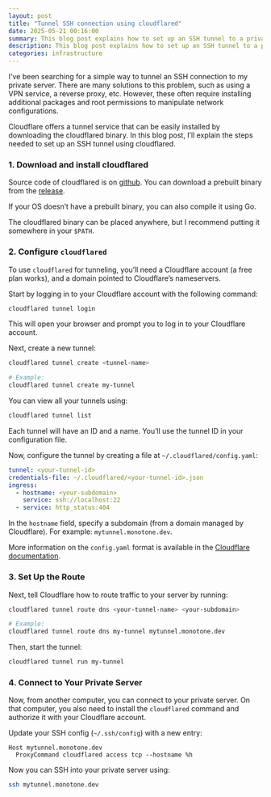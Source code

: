 ```yaml
---
layout: post
title: "Tunnel SSH connection using cloudflared"
date: 2025-05-21 00:16:00
summary: This blog post explains how to set up an SSH tunnel to a private server using Cloudflare cloudflared tool. It walks through downloading the binary, configuring a tunnel and DNS routing, and connecting securely from another machine without needing root access or additional network configuration tools.
description: This blog post explains how to set up an SSH tunnel to a private server using Cloudflare cloudflared tool. It walks through downloading the binary, configuring a tunnel and DNS routing, and connecting securely from another machine without needing root access or additional network configuration tools.
categories: infrastructure
---
```


I've been searching for a simple way to tunnel an SSH connection to my private server. There are many solutions to this problem, such as using a VPN service, a reverse proxy, etc. However, these often require installing additional packages and root permissions to manipulate network configurations.

Cloudflare offers a tunnel service that can be easily installed by downloading the cloudflared binary. In this blog post, I’ll explain the steps needed to set up an SSH tunnel using cloudflared.

### 1. Download and install cloudflared

Source code of cloudflared is on [github](https://github.com/cloudflare/cloudflared). You can download a prebuilt binary from the [release](https://github.com/cloudflare/cloudflared/releases).

If your OS doesn’t have a prebuilt binary, you can also compile it using Go.

The cloudflared binary can be placed anywhere, but I recommend putting it somewhere in your `$PATH`.

### 2. Configure `cloudflared`

To use `cloudflared` for tunneling, you’ll need a Cloudflare account (a free plan works), and a domain pointed to Cloudflare’s nameservers.

Start by logging in to your Cloudflare account with the following command:

```bash
cloudflared tunnel login
```

This will open your browser and prompt you to log in to your Cloudflare account.

Next, create a new tunnel:

```bash
cloudflared tunnel create <tunnel-name>

# Example:
cloudflared tunnel create my-tunnel
```

You can view all your tunnels using:

```bash
cloudflared tunnel list
```

Each tunnel will have an ID and a name. You’ll use the tunnel ID in your configuration file.

Now, configure the tunnel by creating a file at `~/.cloudflared/config.yaml`:

```yaml
tunnel: <your-tunnel-id>
credentials-file: ~/.cloudflared/<your-tunnel-id>.json
ingress:
  - hostname: <your-subdomain>
    service: ssh://localhost:22
  - service: http_status:404
```

In the `hostname` field, specify a subdomain (from a domain managed by Cloudflare). For example: `mytunnel.monotone.dev`.

More information on the `config.yaml` format is available in the [Cloudflare documentation](https://developers.cloudflare.com/cloudflare-one/connections/connect-networks/do-more-with-tunnels/local-management/configuration-file/).

### 3. Set Up the Route

Next, tell Cloudflare how to route traffic to your server by running:

```bash
cloudflared tunnel route dns <your-tunnel-name> <your-subdomain>

# Example:
cloudflared tunnel route dns my-tunnel mytunnel.monotone.dev
```

Then, start the tunnel:

```bash
cloudflared tunnel run my-tunnel
```

### 4. Connect to Your Private Server

Now, from another computer, you can connect to your private server. On that computer, you also need to install the `cloudflared` command and authorize it with your Cloudflare account.

Update your SSH config (`~/.ssh/config`) with a new entry:

```ssh
Host mytunnel.monotone.dev
  ProxyCommand cloudflared access tcp --hostname %h
```

Now you can SSH into your private server using:

```bash
ssh mytunnel.monotone.dev
```

